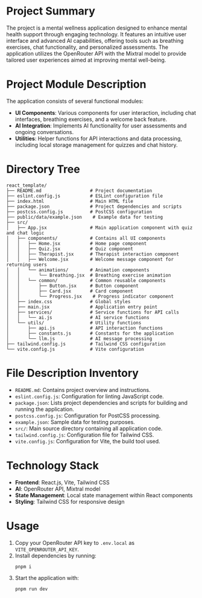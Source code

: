 # Project Summary
The project is a mental wellness application designed to enhance mental health support through engaging technology. It features an intuitive user interface and advanced AI capabilities, offering tools such as breathing exercises, chat functionality, and personalized assessments. The application utilizes the OpenRouter API with the Mixtral model to provide tailored user experiences aimed at improving mental well-being.

# Project Module Description
The application consists of several functional modules:
- **UI Components**: Various components for user interaction, including chat interfaces, breathing exercises, and a welcome back feature.
- **AI Integration**: Implements AI functionality for user assessments and ongoing conversations.
- **Utilities**: Helper functions for API interactions and data processing, including local storage management for quizzes and chat history.

# Directory Tree
```
react_template/
├── README.md                  # Project documentation
├── eslint.config.js           # ESLint configuration file
├── index.html                 # Main HTML file
├── package.json               # Project dependencies and scripts
├── postcss.config.js          # PostCSS configuration
├── public/data/example.json    # Example data for testing
├── src/
│   ├── App.jsx                # Main application component with quiz and chat logic
│   ├── components/            # Contains all UI components
│   │   ├── Home.jsx           # Home page component
│   │   ├── Quiz.jsx           # Quiz component
│   │   ├── Therapist.jsx      # Therapist interaction component
│   │   ├── Welcome.jsx        # Welcome message component for returning users
│   │   └── animations/        # Animation components
│   │       └── Breathing.jsx  # Breathing exercise animation
│   │   └── common/            # Common reusable components
│   │       ├── Button.jsx     # Button component
│   │       ├── Card.jsx       # Card component
│   │       └── Progress.jsx    # Progress indicator component
│   ├── index.css              # Global styles
│   ├── main.jsx               # Application entry point
│   ├── services/              # Service functions for API calls
│   │   └── ai.js              # AI service functions
│   └── utils/                 # Utility functions
│       ├── api.js             # API interaction functions
│       ├── constants.js       # Constants for the application
│       └── llm.js             # AI message processing
├── tailwind.config.js         # Tailwind CSS configuration
└── vite.config.js             # Vite configuration
```

# File Description Inventory
- `README.md`: Contains project overview and instructions.
- `eslint.config.js`: Configuration for linting JavaScript code.
- `package.json`: Lists project dependencies and scripts for building and running the application.
- `postcss.config.js`: Configuration for PostCSS processing.
- `example.json`: Sample data for testing purposes.
- `src/`: Main source directory containing all application code.
- `tailwind.config.js`: Configuration file for Tailwind CSS.
- `vite.config.js`: Configuration for Vite, the build tool used.

# Technology Stack
- **Frontend**: React.js, Vite, Tailwind CSS
- **AI**: OpenRouter API, Mixtral model
- **State Management**: Local state management within React components
- **Styling**: Tailwind CSS for responsive design

# Usage
1. Copy your OpenRouter API key to `.env.local` as `VITE_OPENROUTER_API_KEY`.
2. Install dependencies by running:
   ```
   pnpm i
   ```
3. Start the application with:
   ```
   pnpm run dev
   ```
